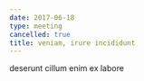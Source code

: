 ```yaml
---
date: 2017-06-18
type: meeting
cancelled: true
title: veniam, irure incididunt
---
```

deserunt cillum enim ex labore